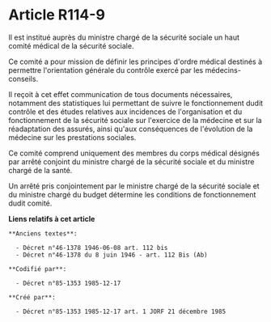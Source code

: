 # Article R114-9

Il est institué auprès du ministre chargé de la sécurité sociale un haut comité médical de la sécurité sociale. 

Ce comité a pour mission de définir les principes d'ordre médical destinés à permettre l'orientation générale du contrôle
exercé par les médecins-conseils. 

Il reçoit à cet effet communication de tous documents nécessaires, notamment des statistiques lui permettant de suivre le
fonctionnement dudit contrôle et des études relatives aux incidences de l'organisation et du fonctionnement de la sécurité
sociale sur l'exercice de la médecine et sur la réadaptation des assurés, ainsi qu'aux conséquences de l'évolution de la
médecine sur les prestations sociales. 

Ce comité comprend uniquement des membres du corps médical désignés par arrêté conjoint du ministre chargé de la sécurité
sociale et du ministre chargé de la santé. 

Un arrêté pris conjointement par le ministre chargé de la sécurité sociale et du ministre chargé du budget détermine les
conditions de fonctionnement dudit comité.

**Liens relatifs à cet article**

	**Anciens textes**:

	  - Décret n°46-1378 1946-06-08 art. 112 bis
	  - Décret n°46-1378 du 8 juin 1946 - art. 112 Bis (Ab)

	**Codifié par**:

	  - Décret n°85-1353 1985-12-17

	**Créé par**:

	  - Décret n°85-1353 1985-12-17 art. 1 JORF 21 décembre 1985
